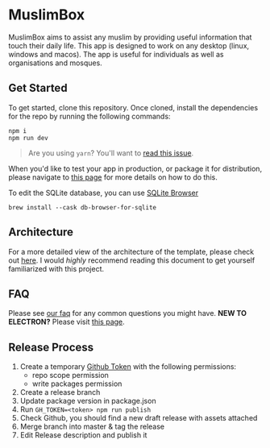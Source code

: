 # MuslimBox

MuslimBox aims to assist any muslim by providing useful information that touch their daily life. This app is designed to work on any desktop (linux, windows and macos). The app is useful for individuals as well as organisations and mosques.

## Get Started

To get started, clone this repository. Once cloned, install the dependencies for the repo by running the following commands:

```
npm i
npm run dev
```

> Are you using `yarn`? You'll want to [read this issue](https://github.com/reZach/secure-electron-template/issues/62).

When you'd like to test your app in production, or package it for distribution, please navigate to [this page](https://github.com/benzid-wael/muslim-box/blob/master/docs/scripts.md) for more details on how to do this.

To edit the SQLite database, you can use [SQLite Browser](https://sqlitebrowser.org/dl/)

```
brew install --cask db-browser-for-sqlite
```

## Architecture

For a more detailed view of the architecture of the template, please check out [here](https://github.com/benzid-wael/muslim-box/blob/master/docs/architecture.md). I would _highly_ recommend reading this document to get yourself familiarized with this project.

## FAQ

Please see [our faq](https://github.com/benzid-wael/muslim-box/blob/master/docs/faq.md) for any common questions you might have.
**NEW TO ELECTRON?** Please visit [this page](https://github.com/benzid-wael/muslim-box/blob/master/docs/newtoelectron.md).

## Release Process

1. Create a temporary [Github Token](https://github.com/settings/tokens/new.) with the following permissions:
   - repo scope permission
   - write packages permission
1. Create a release branch
1. Update package version in package.json
1. Run `GH_TOKEN=<token> npm run publish`
1. Check Github, you should find a new draft release with assets attached
1. Merge branch into master & tag the release
1. Edit Release description and publish it

